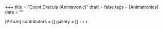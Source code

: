 +++
title = "Count Dracula (Animatronic)"
draft = false
tags = [Animatronics]
date = ""

[Article]
contributors = []
gallery = []
+++
